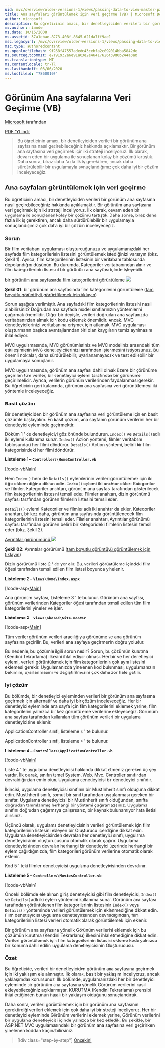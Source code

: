 ```yaml
---
uid: mvc/overview/older-versions-1/views/passing-data-to-view-master-pages-vb
title: Ana sayfaları görüntülemek için veri geçirme (VB) | Microsoft Docs
author: microsoft
description: Bu öğreticinin amacı, bir denetleyiciden verileri bir görünüm ana sayfasına nasıl geçirebileceğiniz hakkında açıklamaktır. Verileri bir görünüme iletmek için iki strateji inceliyoruz...
ms.author: riande
ms.date: 10/16/2008
ms.assetid: 37a1ebae-8773-408f-8645-d21da7ff9ae1
msc.legacyurl: /mvc/overview/older-versions-1/views/passing-data-to-view-master-pages-vb
msc.type: authoredcontent
ms.openlocfilehash: 9f768f47557adedc43cebfa2c092014bba5842de
ms.sourcegitcommit: e7e91932a6e91a63e2e46417626f39d6b244a3ab
ms.translationtype: MT
ms.contentlocale: tr-TR
ms.lasthandoff: 03/06/2020
ms.locfileid: "78600109"
---
```

# <a name="passing-data-to-view-master-pages-vb"></a>Görünüm Ana sayfalarına Veri Geçirme (VB)

[Microsoft](https://github.com/microsoft) tarafından

[PDF 'YI indir](https://download.microsoft.com/download/e/f/3/ef3f2ff6-7424-48f7-bdaa-180ef64c3490/ASPNET_MVC_Tutorial_13_VB.pdf)

> Bu öğreticinin amacı, bir denetleyiciden verileri bir görünüm ana sayfasına nasıl geçirebileceğiniz hakkında açıklamaktır. Bir görünüm ana sayfasına veri geçirmek için iki strateji inceliyoruz. İlk olarak, devam eden bir uygulama ile sonuçlanan kolay bir çözümü tartıştık. Daha sonra, biraz daha fazla ilk iş gerektiren, ancak daha sürdürülebilir bir uygulamayla sonuçlandığımız çok daha iyi bir çözüm inceleyeceğiz.

## <a name="passing-data-to-view-master-pages"></a>Ana sayfaları görüntülemek için veri geçirme

Bu öğreticinin amacı, bir denetleyiciden verileri bir görünüm ana sayfasına nasıl geçirebileceğiniz hakkında açıklamaktır. Bir görünüm ana sayfasına veri geçirmek için iki strateji inceliyoruz. İlk olarak, devam eden bir uygulama ile sonuçlanan kolay bir çözümü tartıştık. Daha sonra, biraz daha fazla ilk iş gerektiren, ancak daha sürdürülebilir bir uygulamayla sonuçlandığımız çok daha iyi bir çözüm inceleyeceğiz.

### <a name="the-problem"></a>Sorun

Bir film veritabanı uygulaması oluşturduğunuzu ve uygulamanızdaki her sayfada film kategorilerinin listesini görüntülemek istediğinizi varsayın (bkz. Şekil 1). Ayrıca, film kategorilerinin listesinin bir veritabanı tablosunda depolandığını düşünün. Bu durumda, Kategoriler veritabanından alınır ve film kategorilerinin listesini bir görünüm ana sayfası içinde işleyebilir.

[bir görünüm ana sayfasında film kategorilerini görüntüleme ![](passing-data-to-view-master-pages-vb/_static/image2.png)](passing-data-to-view-master-pages-vb/_static/image1.png)

**Şekil 01**: bir görünüm ana sayfasında film kategorilerini görüntüleme ([tam boyutlu görüntüyü görüntülemek için tıklayın](passing-data-to-view-master-pages-vb/_static/image3.png))

Sorun aşağıda verilmiştir. Ana sayfadaki film kategorilerinin listesini nasıl alabilirsiniz? Doğrudan ana sayfada model sınıflarınızın yöntemlerini çağırmak önemlidir. Diğer bir deyişle, verileri doğrudan ana sayfanızda veritabanından almak için kodu eklemek önemlidir. Ancak, MVC denetleyicilerinizi veritabanına erişmek için atlamak, MVC uygulaması oluşturmanın başlıca avantajlarından biri olan kaygıların temiz ayrılmasını ihlal ediyor.

MVC uygulamasında, MVC görünümleriniz ve MVC modeliniz arasındaki tüm etkileşimlerin MVC denetleyicilerinizi tarafından işlenmesini istiyorsunuz. Bu önemli noktalar, daha sürdürülebilir, uyarlanamayacak ve test edilebilir bir uygulamayla sonuçlanır.

MVC uygulamasında, görünüm ana sayfası dahil olmak üzere bir görünüme geçirilen tüm veriler, bir denetleyici eylemi tarafından bir görünüme geçirilmelidir. Ayrıca, verilerin görünüm verilerinden faydalanması gerekir. Bu öğreticinin geri kalanında, görünüm ana sayfasına veri görüntülemeyi iki yöntemle inceleyeceğiz.

### <a name="the-simple-solution"></a>Basit çözüm

Bir denetleyiciden bir görünüm ana sayfasına veri görüntüleme için en basit çözümle başlayalım. En basit çözüm, ana sayfanın görünüm verilerini her bir denetleyici eyleminde geçirmektir.

Döküm 1 ' de denetleyiciyi göz önünde bulundurun. `Index()` ve `Details()`adlı iki eylemi kullanıma sunar. `Index()` Action yöntemi, filmler veritabanı tablosundaki her filmi döndürür. `Details()` Action yöntemi, belirli bir film kategorisindeki her filmi döndürür.

**Listeleme 1 – `Controllers\HomeController.vb`**

[!code-vb[Main](passing-data-to-view-master-pages-vb/samples/sample1.vb)]

Hem `Index()` hem de `Details()` eylemlerinin verileri görüntülemek için iki öğe eklemediğine dikkat edin. `Index()` eylemi iki anahtar ekler: Kategoriler ve filmler. Kategoriler anahtarı, görünüm ana sayfası tarafından gösterilecek film kategorilerinin listesini temsil eder. Filmler anahtarı, dizin görünümü sayfası tarafından görünen filmlerin listesini temsil eder.

`Details()` eylemi Kategoriler ve filmler adlı iki anahtar da ekler. Kategoriler anahtarı, bir kez daha, görünüm ana sayfasında görüntülenecek film kategorilerinin listesini temsil eder. Filmler anahtarı, Ayrıntılar görünümü sayfası tarafından görünen belirli bir kategorideki filmlerin listesini temsil eder (bkz. Şekil 2).

[Ayrıntılar görünümünü ![](passing-data-to-view-master-pages-vb/_static/image5.png)](passing-data-to-view-master-pages-vb/_static/image4.png)

**Şekil 02**: Ayrıntılar görünümü ([tam boyutlu görüntüyü görüntülemek için tıklayın](passing-data-to-view-master-pages-vb/_static/image6.png))

Dizin görünümü liste 2 ' de yer alır. Bu, verileri görüntüleme içindeki film öğesi tarafından temsil edilen film listesi boyunca yinelenir.

**Listeleme 2 – `Views\Home\Index.aspx`**

[!code-aspx[Main](passing-data-to-view-master-pages-vb/samples/sample2.aspx)]

Ana görünüm sayfası, Listeleme 3 ' te bulunur. Görünüm ana sayfası, görünüm verilerinden Kategoriler öğesi tarafından temsil edilen tüm film kategorilerini yineler ve işler.

**Listeleme 3 – `Views\Shared\Site.master`**

[!code-aspx[Main](passing-data-to-view-master-pages-vb/samples/sample3.aspx)]

Tüm veriler görünüm verileri aracılığıyla görünüme ve ana görünüm sayfasına geçirilir. Bu, verileri ana sayfaya geçirmenin doğru yoludur.

Bu nedenle, bu çözümle ilgili sorun nedir? Sorun, bu çözümün kurutma (Kendini Tekrarlama) ilkesini ihlal ediyor olması. Her bir ve her denetleyici eylemi, verileri görüntülemek için film kategorilerinin çok aynı listesini eklemesi gerekir. Uygulamanızda yinelenen kod bulunması, uygulamanızın bakımını, uyarlanmasını ve değiştirilmesini çok daha zor hale getirir.

### <a name="the-good-solution"></a>Iyi çözüm

Bu bölümde, bir denetleyici eyleminden verileri bir görünüm ana sayfasına geçirmek için alternatif ve daha iyi bir çözüm inceleyeceğiz. Her bir denetleyici eyleminde ana sayfa için film kategorilerini eklemek yerine, film kategorilerini yalnızca bir kez görüntüleme verilerine ekleyeceğiz. Görünüm ana sayfası tarafından kullanılan tüm görünüm verileri bir uygulama denetleyicisine eklenir.

ApplicationController sınıfı, listeleme 4 ' te bulunur.

ApplicationController sınıfı, listeleme 4 ' te bulunur.

**Listeleme 4 – `Controllers\ApplicationController.vb`**

[!code-vb[Main](passing-data-to-view-master-pages-vb/samples/sample4.vb)]

Liste 4 ' te uygulama denetleyicisi hakkında dikkat etmeniz gereken üç şey vardır. İlk olarak, sınıfın temel System. Web. Mvc. Controller sınıfından devraldığından emin olun. Uygulama denetleyicisi bir denetleyici sınıfıdır.

İkincisi, uygulama denetleyicisi sınıfının bir MustInherit sınıfı olduğuna dikkat edin. MustInherit sınıfı, somut bir sınıf tarafından uygulanması gereken bir sınıftır. Uygulama denetleyicisi bir MustInherit sınıfı olduğundan, sınıfta doğrudan tanımlanmış herhangi bir yöntemi çağıramazsınız. Uygulama sınıfını doğrudan çağırmaya çalışırsanız, bir kaynak bulunamıyor hata iletisi alırsınız.

Üçüncü olarak, uygulama denetleyicisinin verileri görüntülemek için film kategorilerinin listesini ekleyen bir Oluşturucu içerdiğine dikkat edin. Uygulama denetleyicisinden devralan her denetleyici sınıfı, uygulama denetleyicisinin oluşturucusunu otomatik olarak çağırır. Uygulama denetleyicisinden devralan herhangi bir denetleyici üzerinde herhangi bir eylem çağırdığınızda, film kategorileri görünüm verilerine otomatik olarak eklenir.

Kod 5 ' teki filmler denetleyicisi uygulama denetleyicisinden devralınır.

**Listeleme 5 – `Controllers\MoviesController.vb`**

[!code-vb[Main](passing-data-to-view-master-pages-vb/samples/sample5.vb)]

Önceki bölümde ele alınan giriş denetleyicisi gibi film denetleyicisi, `Index()` ve `Details()`adlı iki eylem yöntemini kullanıma sunar. Görünüm ana sayfası tarafından görüntülenen film kategorilerinin listesinin `Index()` veya `Details()` yönteminde verileri görüntülemek için eklenmediğine dikkat edin. Film denetleyicisi uygulama denetleyicisinden devraldığından, film kategorilerinin listesi verileri otomatik olarak görüntülemek için eklenir.

Bir görünüm ana sayfasına yönelik Görünüm verilerini eklemek için bu çözümün kurutma (Kendini Tekrarlama) ilkesini ihlal etmediğine dikkat edin. Verileri görüntülemek için film kategorilerinin listesini ekleme kodu yalnızca bir konuma dahil edilir: uygulama denetleyicisinin Oluşturucusu.

### <a name="summary"></a>Özet

Bu öğreticide, verileri bir denetleyiciden görünüm ana sayfasına geçirmek için iki yaklaşım ele alınmıştır. İlk olarak, basit bir yaklaşım inceliyoruz, ancak yaklaşımdan korursunuz. İlk bölümde, uygulamanızdaki her bir denetleyici eyleminde bir görünüm ana sayfasına yönelik Görünüm verilerini nasıl ekleyebileceğiniz açıklanmıştır. KURUTMA (Kendini Tekrarlama) prensibi ihlal ettiğinden bunun hatalı bir yaklaşım olduğunu sonuçlandırtık.

Daha sonra, verileri görüntülemek için bir görünüm ana sayfasının gerektirdiği verileri eklemek için çok daha iyi bir strateji inceliyoruz. Her bir denetleyici eyleminde Görünüm verilerini eklemek yerine, Görünüm verilerini bir uygulama denetleyicisi içinde yalnızca bir kez ekledik. Bu şekilde, bir ASP.NET MVC uygulamasındaki bir görünüm ana sayfasına veri geçirirken yinelenen koddan kaçınabilirsiniz.

> [!div class="step-by-step"]
> [Öncekini](creating-page-layouts-with-view-master-pages-vb.md)

